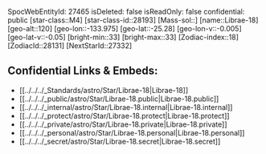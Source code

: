 ﻿---
location: [-25.28,133.975,120]
type: Star
tags:
- astro/Star

---
SpocWebEntityId: 27465
isDeleted: false
isReadOnly: false
confidential: public
[star-class::M4]
[star-class-id::28193]
[Mass-sol::]
[name::Librae-18]
[geo-alt::120]
[geo-lon::-133.975]
[geo-lat::-25.28]
[geo-lon-v::-0.005]
[geo-lat-v::-0.05]
[bright-min::33]
[bright-max::33]
[Zodiac-index::18]
[ZodiacId::28131]
[NextStarId::27332]



## Confidential Links & Embeds: 
- [[../../../_Standards/astro/Star/Librae-18|Librae-18]] 
- [[../../../_public/astro/Star/Librae-18.public|Librae-18.public]] 
- [[../../../_internal/astro/Star/Librae-18.internal|Librae-18.internal]] 
- [[../../../_protect/astro/Star/Librae-18.protect|Librae-18.protect]] 
- [[../../../_private/astro/Star/Librae-18.private|Librae-18.private]] 
- [[../../../_personal/astro/Star/Librae-18.personal|Librae-18.personal]] 
- [[../../../_secret/astro/Star/Librae-18.secret|Librae-18.secret]] 

